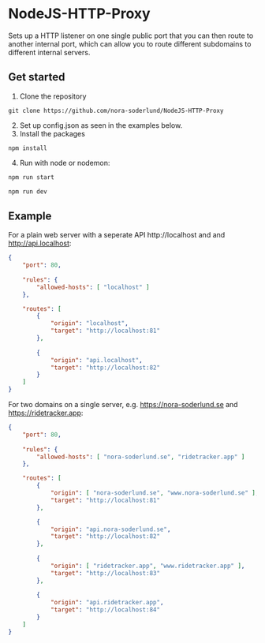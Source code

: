 # NodeJS-HTTP-Proxy
Sets up a HTTP listener on one single public port that you can then route to another internal port, which can allow you to route different subdomains to different internal servers.

## Get started
1. Clone the repository
```git
git clone https://github.com/nora-soderlund/NodeJS-HTTP-Proxy
```
2. Set up config.json as seen in the examples below.
3. Install the packages
```npm
npm install
```
4. Run with node or nodemon:
```bat
npm run start
```
```bat
npm run dev
```

## Example
For a plain web server with a seperate API http://localhost and and http://api.localhost:
```json
{
    "port": 80,
    
    "rules": {
        "allowed-hosts": [ "localhost" ]
    },

    "routes": [
        {
            "origin": "localhost",
            "target": "http://localhost:81"
        },
        
        {
            "origin": "api.localhost",
            "target": "http://localhost:82"
        }
    ]
}

```

For two domains on a single server, e.g. https://nora-soderlund.se and https://ridetracker.app:
```json
{
    "port": 80,
    
    "rules": {
        "allowed-hosts": [ "nora-soderlund.se", "ridetracker.app" ]
    },

    "routes": [
        {
            "origin": [ "nora-soderlund.se", "www.nora-soderlund.se" ],
            "target": "http://localhost:81"
        },

        {
            "origin": "api.nora-soderlund.se",
            "target": "http://localhost:82"
        },
        
        {
            "origin": [ "ridetracker.app", "www.ridetracker.app" ],
            "target": "http://localhost:83"
        },
        
        {
            "origin": "api.ridetracker.app",
            "target": "http://localhost:84"
        }
    ]
}

```
